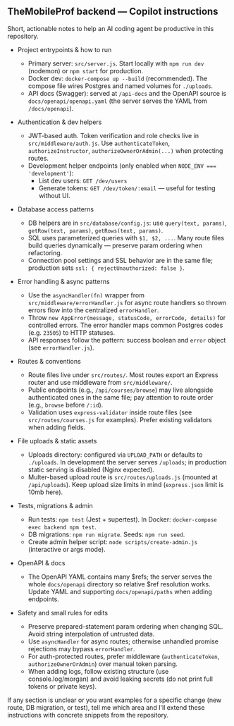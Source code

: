 ## TheMobileProf backend — Copilot instructions

Short, actionable notes to help an AI coding agent be productive in this repository.

- Project entrypoints & how to run
  - Primary server: `src/server.js`. Start locally with `npm run dev` (nodemon) or `npm start` for production.
  - Docker dev: `docker-compose up --build` (recommended). The compose file wires Postgres and named volumes for `./uploads`.
  - API docs (Swagger): served at `/api-docs` and the OpenAPI source is `docs/openapi/openapi.yaml` (the server serves the YAML from `/docs/openapi`).

- Authentication & dev helpers
  - JWT-based auth. Token verification and role checks live in `src/middleware/auth.js`. Use `authenticateToken`, `authorizeInstructor`, `authorizeOwnerOrAdmin(...)` when protecting routes.
  - Development helper endpoints (only enabled when `NODE_ENV === 'development'`):
    - List dev users: `GET /dev/users`
    - Generate tokens: `GET /dev/token/:email` — useful for testing without UI.

- Database access patterns
  - DB helpers are in `src/database/config.js`: use `query(text, params)`, `getRow(text, params)`, `getRows(text, params)`.
  - SQL uses parameterized queries with `$1, $2, ...`. Many route files build queries dynamically — preserve param ordering when refactoring.
  - Connection pool settings and SSL behavior are in the same file; production sets `ssl: { rejectUnauthorized: false }`.

- Error handling & async patterns
  - Use the `asyncHandler(fn)` wrapper from `src/middleware/errorHandler.js` for async route handlers so thrown errors flow into the centralized `errorHandler`.
  - Throw `new AppError(message, statusCode, errorCode, details)` for controlled errors. The error handler maps common Postgres codes (e.g. `23505`) to HTTP statuses.
  - API responses follow the pattern: success boolean and `error` object (see `errorHandler.js`).

- Routes & conventions
  - Route files live under `src/routes/`. Most routes export an Express router and use middleware from `src/middleware/`.
  - Public endpoints (e.g., `/api/courses/browse`) may live alongside authenticated ones in the same file; pay attention to route order (e.g., `browse` before `/:id`).
  - Validation uses `express-validator` inside route files (see `src/routes/courses.js` for examples). Prefer existing validators when adding fields.

- File uploads & static assets
  - Uploads directory: configured via `UPLOAD_PATH` or defaults to `./uploads`. In development the server serves `/uploads`; in production static serving is disabled (Nginx expected).
  - Multer-based upload route is `src/routes/uploads.js` (mounted at `/api/uploads`). Keep upload size limits in mind (`express.json` limit is 10mb here).

- Tests, migrations & admin
  - Run tests: `npm test` (Jest + supertest). In Docker: `docker-compose exec backend npm test`.
  - DB migrations: `npm run migrate`. Seeds: `npm run seed`.
  - Create admin helper script: `node scripts/create-admin.js` (interactive or args mode).

- OpenAPI & docs
  - The OpenAPI YAML contains many $refs; the server serves the whole `docs/openapi` directory so relative $ref resolution works. Update YAML and supporting `docs/openapi/paths` when adding endpoints.

- Safety and small rules for edits
  - Preserve prepared-statement param ordering when changing SQL. Avoid string interpolation of untrusted data.
  - Use `asyncHandler` for async routes; otherwise unhandled promise rejections may bypass `errorHandler`.
  - For auth-protected routes, prefer middleware (`authenticateToken`, `authorizeOwnerOrAdmin`) over manual token parsing.
  - When adding logs, follow existing structure (use console.log/morgan) and avoid leaking secrets (do not print full tokens or private keys).

If any section is unclear or you want examples for a specific change (new route, DB migration, or test), tell me which area and I'll extend these instructions with concrete snippets from the repository.
